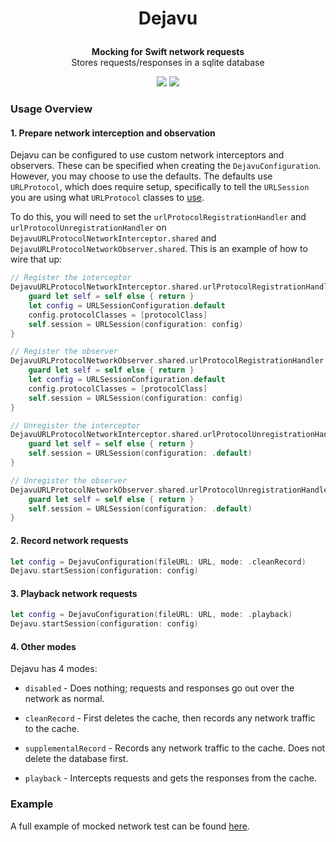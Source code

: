 # <p align="center">Dejavu</p>

<p align="center">
    <strong>Mocking for Swift network requests</strong>
    <br>
    Stores requests/responses in a sqlite database
</p>

<p align="center">
	<img src="https://img.shields.io/badge/license-Apache-blue">
	<img src="https://img.shields.io/badge/swift-5.7-orange">
</p>

### Usage Overview

#### 1. Prepare network interception and observation

Dejavu can be configured to use custom network interceptors and observers. These can be specified when creating the `DejavuConfiguration`.  However, you may choose to use the defaults. The defaults use `URLProtocol`, which does require setup, specifically to tell the `URLSession` you are using what `URLProtocol` classes to [use](https://developer.apple.com/documentation/foundation/urlsessionconfiguration/1411050-protocolclasses).

To do this, you will need to set the `urlProtocolRegistrationHandler` and `urlProtocolUnregistrationHandler` on `DejavuURLProtocolNetworkInterceptor.shared` and `DejavuURLProtocolNetworkObserver.shared`. This is an example of how to wire that up:

```swift
// Register the interceptor
DejavuURLProtocolNetworkInterceptor.shared.urlProtocolRegistrationHandler = { [weak self] (protocolClass : AnyClass) in
    guard let self = self else { return }
    let config = URLSessionConfiguration.default
    config.protocolClasses = [protocolClass]
    self.session = URLSession(configuration: config)
}

// Register the observer
DejavuURLProtocolNetworkObserver.shared.urlProtocolRegistrationHandler = { [weak self] (protocolClass : AnyClass) in
    guard let self = self else { return }
    let config = URLSessionConfiguration.default
    config.protocolClasses = [protocolClass]
    self.session = URLSession(configuration: config)
}

// Unregister the interceptor
DejavuURLProtocolNetworkInterceptor.shared.urlProtocolUnregistrationHandler = { [weak self] (protocolClass : AnyClass) in
    guard let self = self else { return }
    self.session = URLSession(configuration: .default)
}

// Unregister the observer
DejavuURLProtocolNetworkObserver.shared.urlProtocolUnregistrationHandler = { [weak self] (protocolClass : AnyClass) in
    guard let self = self else { return }
    self.session = URLSession(configuration: .default)
}
```

#### 2. Record network requests

```swift
let config = DejavuConfiguration(fileURL: URL, mode: .cleanRecord)
Dejavu.startSession(configuration: config)
```

#### 3. Playback network requests

```swift
let config = DejavuConfiguration(fileURL: URL, mode: .playback)
Dejavu.startSession(configuration: config)
```

#### 4. Other modes

Dejavu has 4 modes:

- `disabled` - Does nothing; requests and responses go out over the network as normal.

- `cleanRecord` - First deletes the cache, then records any network traffic to the cache.
 
- `supplementalRecord` - Records any network traffic to the cache. Does not delete the database first.

- `playback` - Intercepts requests and gets the responses from the cache.

### Example

A full example of mocked network test can be found [here](Examples/ExamplesTests/ExamplesTests.swift).